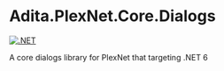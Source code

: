 # Adita.PlexNet.Core.Dialogs
[![.NET](https://github.com/sans-eng/Adita.PlexNet.Core.Dialogs/actions/workflows/main.yml/badge.svg)](https://github.com/sans-eng/Adita.PlexNet.Core.Dialogs/actions/workflows/main.yml)

A core dialogs library for PlexNet that targeting .NET 6
